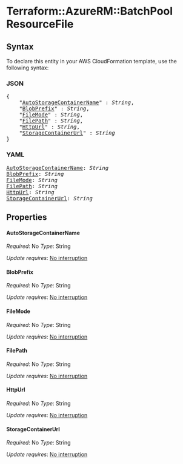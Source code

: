 # Terraform::AzureRM::BatchPool ResourceFile

## Syntax

To declare this entity in your AWS CloudFormation template, use the following syntax:

### JSON

<pre>
{
    "<a href="#autostoragecontainername" title="AutoStorageContainerName">AutoStorageContainerName</a>" : <i>String</i>,
    "<a href="#blobprefix" title="BlobPrefix">BlobPrefix</a>" : <i>String</i>,
    "<a href="#filemode" title="FileMode">FileMode</a>" : <i>String</i>,
    "<a href="#filepath" title="FilePath">FilePath</a>" : <i>String</i>,
    "<a href="#httpurl" title="HttpUrl">HttpUrl</a>" : <i>String</i>,
    "<a href="#storagecontainerurl" title="StorageContainerUrl">StorageContainerUrl</a>" : <i>String</i>
}
</pre>

### YAML

<pre>
<a href="#autostoragecontainername" title="AutoStorageContainerName">AutoStorageContainerName</a>: <i>String</i>
<a href="#blobprefix" title="BlobPrefix">BlobPrefix</a>: <i>String</i>
<a href="#filemode" title="FileMode">FileMode</a>: <i>String</i>
<a href="#filepath" title="FilePath">FilePath</a>: <i>String</i>
<a href="#httpurl" title="HttpUrl">HttpUrl</a>: <i>String</i>
<a href="#storagecontainerurl" title="StorageContainerUrl">StorageContainerUrl</a>: <i>String</i>
</pre>

## Properties

#### AutoStorageContainerName

_Required_: No
_Type_: String

_Update requires_: [No interruption](https://docs.aws.amazon.com/AWSCloudFormation/latest/UserGuide/using-cfn-updating-stacks-update-behaviors.html#update-no-interrupt)

#### BlobPrefix

_Required_: No
_Type_: String

_Update requires_: [No interruption](https://docs.aws.amazon.com/AWSCloudFormation/latest/UserGuide/using-cfn-updating-stacks-update-behaviors.html#update-no-interrupt)

#### FileMode

_Required_: No
_Type_: String

_Update requires_: [No interruption](https://docs.aws.amazon.com/AWSCloudFormation/latest/UserGuide/using-cfn-updating-stacks-update-behaviors.html#update-no-interrupt)

#### FilePath

_Required_: No
_Type_: String

_Update requires_: [No interruption](https://docs.aws.amazon.com/AWSCloudFormation/latest/UserGuide/using-cfn-updating-stacks-update-behaviors.html#update-no-interrupt)

#### HttpUrl

_Required_: No
_Type_: String

_Update requires_: [No interruption](https://docs.aws.amazon.com/AWSCloudFormation/latest/UserGuide/using-cfn-updating-stacks-update-behaviors.html#update-no-interrupt)

#### StorageContainerUrl

_Required_: No
_Type_: String

_Update requires_: [No interruption](https://docs.aws.amazon.com/AWSCloudFormation/latest/UserGuide/using-cfn-updating-stacks-update-behaviors.html#update-no-interrupt)

